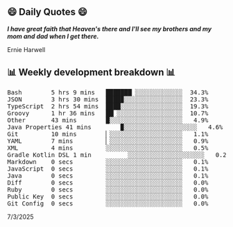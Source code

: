 ## 😄 Daily Quotes 😄

_**I have great faith that Heaven's there and I'll see my brothers and my mom and dad when I get there.**_

Ernie Harwell



## 📊 Weekly development breakdown 📊

<pre>Bash        5 hrs 9 mins   ███████▏░░░░░░░░░░░░░  34.3%
JSON        3 hrs 30 mins  ████▉░░░░░░░░░░░░░░░░  23.3%
TypeScript  2 hrs 54 mins  ████░░░░░░░░░░░░░░░░░  19.3%
Groovy      1 hr 36 mins   ██▏░░░░░░░░░░░░░░░░░░  10.7%
Other       43 mins        █░░░░░░░░░░░░░░░░░░░░   4.9%
Java Properties 41 mins        ▉░░░░░░░░░░░░░░░░░░░░   4.6%
Git         10 mins        ▏░░░░░░░░░░░░░░░░░░░░   1.1%
YAML        7 mins         ▏░░░░░░░░░░░░░░░░░░░░   0.9%
XML         4 mins         ░░░░░░░░░░░░░░░░░░░░░   0.5%
Gradle Kotlin DSL 1 min          ░░░░░░░░░░░░░░░░░░░░░   0.2%
Markdown    0 secs         ░░░░░░░░░░░░░░░░░░░░░   0.1%
JavaScript  0 secs         ░░░░░░░░░░░░░░░░░░░░░   0.1%
Java        0 secs         ░░░░░░░░░░░░░░░░░░░░░   0.1%
Diff        0 secs         ░░░░░░░░░░░░░░░░░░░░░   0.0%
Ruby        0 secs         ░░░░░░░░░░░░░░░░░░░░░   0.0%
Public Key  0 secs         ░░░░░░░░░░░░░░░░░░░░░   0.0%
Git Config  0 secs         ░░░░░░░░░░░░░░░░░░░░░   0.0%</pre>

7/3/2025